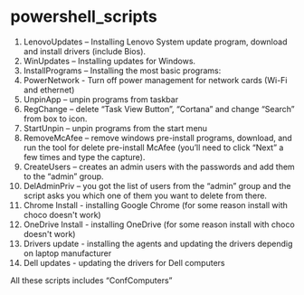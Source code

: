 # powershell_scripts
1. LenovoUpdates – Installing Lenovo System update program, download and install drivers (include Bios).
2. WinUpdates – Installing updates for Windows.
3. InstallPrograms – Installing the most basic programs:
4.	PowerNetwork - Turn off power management for network cards (Wi-Fi and ethernet)
5.	UnpinApp – unpin programs from taskbar
6.	RegChange – delete “Task View Button”, “Cortana” and change “Search” from box to icon.
7.	StartUnpin – unpin programs from the start menu
8.	RemoveMcAfee – remove windows pre-install programs, download, and run the tool for delete pre-install McAfee (you’ll need to click “Next” a few times and       type the capture).
9.	CreateUsers – creates an admin users with the passwords and add them to the “admin” group.
10.	DelAdminPriv – you got the list of users from the “admin” group and the script asks you which one of them you want to delete from there.
11. Chrome Install - installing Google Chrome (for some reason install with choco doesn't work)
12. OneDrive Install - installing OneDrive (for some reason install with choco doesn't work)
13. Drivers update - installing the agents and updating the drivers dependig on laptop manufacturer
14. Dell updates - updating the drivers for Dell computers

All these scripts includes “ConfComputers”
